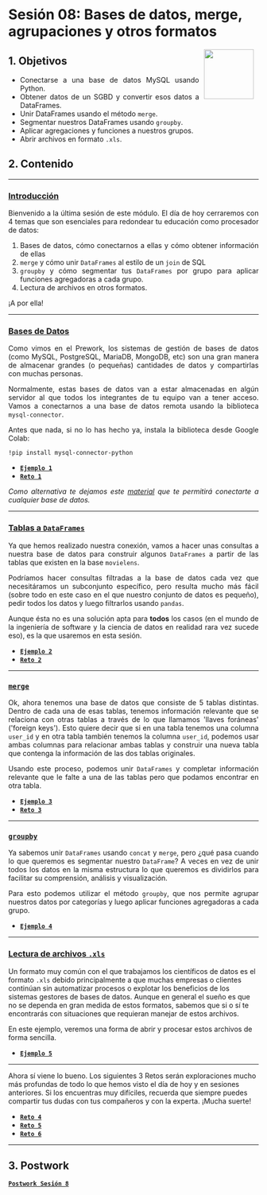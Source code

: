 # Sesión 08: Bases de datos, merge, agrupaciones y otros formatos

<img src="https://raw.githubusercontent.com/beduExpert/Introduccion-a-Bases-de-Datos-Diciembre-2020/master/imagenes/pizarron.png" align="right" height="100" width="100" hspace="10">
<div style="text-align: justify;">

## 1. Objetivos

- Conectarse a una base de datos MySQL usando Python.
- Obtener datos de un SGBD y convertir esos datos a DataFrames.
- Unir DataFrames usando el método `merge`.
- Segmentar nuestros DataFrames usando `groupby`.
- Aplicar agregaciones y funciones a nuestros grupos.
- Abrir archivos en formato `.xls`.

## 2. Contenido

---

### <ins>Introducción</ins>

Bienvenido a la última sesión de este módulo. El día de hoy cerraremos con 4 temas que son esenciales para redondear tu educación como procesador de datos:

1. Bases de datos, cómo conectarnos a ellas y cómo obtener información de ellas
2. `merge` y cómo unir `DataFrames` al estilo de un `join` de SQL
3. `groupby` y cómo segmentar tus `DataFrames` por grupo para aplicar funciones agregadoras a cada grupo.
4. Lectura de archivos en otros formatos.

¡A por ella!

---

### <ins>Bases de Datos</ins>

Como vimos en el Prework, los sistemas de gestión de bases de datos (como MySQL, PostgreSQL, MariaDB, MongoDB, etc) son una gran manera de almacenar grandes (o pequeñas) cantidades de datos y compartirlas con muchas personas.

Normalmente, estas bases de datos van a estar almacenadas en algún servidor al que todos los integrantes de tu equipo van a tener acceso. Vamos a conectarnos a una base de datos remota usando la biblioteca `mysql-connector`.

Antes que nada, si no lo has hecho ya, instala la biblioteca desde Google Colab:

`!pip install mysql-connector-python`

- [**`Ejemplo 1`**](Ejemplo-01/README.md)
- [**`Reto 1`**](Reto-01/README.md)

*Como alternativa te dejamos este [material](odbc.md) que te permitirá conectarte a cualquier base de datos.*

---

### <ins>Tablas a `DataFrames`</ins>

Ya que hemos realizado nuestra conexión, vamos a hacer unas consultas a nuestra base de datos para construir algunos `DataFrames` a partir de las tablas que existen en la base `movielens`.

Podríamos hacer consultas filtradas a la base de datos cada vez que necesitáramos un subconjunto específico, pero resulta mucho más fácil (sobre todo en este caso en el que nuestro conjunto de datos es pequeño), pedir todos los datos y luego filtrarlos usando `pandas`.

Aunque ésta no es una solución apta para **todos** los casos (en el mundo de la ingeniería de software y la ciencia de datos en realidad rara vez sucede eso), es la que usaremos en esta sesión.

>

- [**`Ejemplo 2`**](Ejemplo-02/README.md)
- [**`Reto 2`**](Reto-02/README.md)

---

### <ins>`merge`</ins>

Ok, ahora tenemos una base de datos que consiste de 5 tablas distintas. Dentro de cada una de esas tablas, tenemos información relevante que se relaciona con otras tablas a través de lo que llamamos 'llaves foráneas' ('foreign keys'). Esto quiere decir que si en una tabla tenemos una columna `user_id` y en otra tabla también tenemos la columna `user_id`, podemos usar ambas columnas para relacionar ambas tablas y construir una nueva tabla que contenga la información de las dos tablas originales.

Usando este proceso, podemos unir `DataFrames` y completar información relevante que le falte a una de las tablas pero que podamos encontrar en otra tabla.

>

- [**`Ejemplo 3`**](Ejemplo-03/README.md)
- [**`Reto 3`**](Reto-03/README.md)

---

### <ins>`groupby`</ins>

Ya sabemos unir `DataFrames` usando `concat` y `merge`, pero ¿qué pasa cuando lo que queremos es segmentar nuestro `DataFrame`? A veces en vez de unir todos los datos en la misma estructura lo que queremos es dividirlos para facilitar su comprensión, análisis y visualización.

Para esto podemos utilizar el método `groupby`, que nos permite agrupar nuestros datos por categorías y luego aplicar funciones agregadoras a cada grupo.

>

- [**`Ejemplo 4`**](Ejemplo-04/README.md)

---

### <ins>Lectura de archivos `.xls`</div>

Un formato muy común con el que trabajamos los científicos de datos es el formato `.xls` debido principalmente a que muchas empresas o clientes continúan sin automatizar procesos o explotar los beneficios de los sistemas gestores de bases de datos. Aunque en general el sueño es que no se dependa en gran medida de estos formatos, sabemos que si o sí te encontrarás con situaciones que requieran manejar de estos archivos.

En este ejemplo, veremos una forma de abrir y procesar estos archivos de forma sencilla.

- [**`Ejemplo 5`**](Ejemplo-05/README.md)

---

Ahora sí viene lo bueno. Los siguientes 3 Retos serán exploraciones mucho más profundas de todo lo que hemos visto el día de hoy y en sesiones anteriores. Si los encuentras muy difíciles, recuerda que siempre puedes compartir tus dudas con tus compañeros y con la experta. ¡Mucha suerte!

- [**`Reto 4`**](Reto-04/README.md)
- [**`Reto 5`**](Reto-05/README.md)
- [**`Reto 6`**](Reto-06/README.md)

---

## 3. Postwork

[**`Postwork Sesión 8`**](Postwork/Readme.md)
